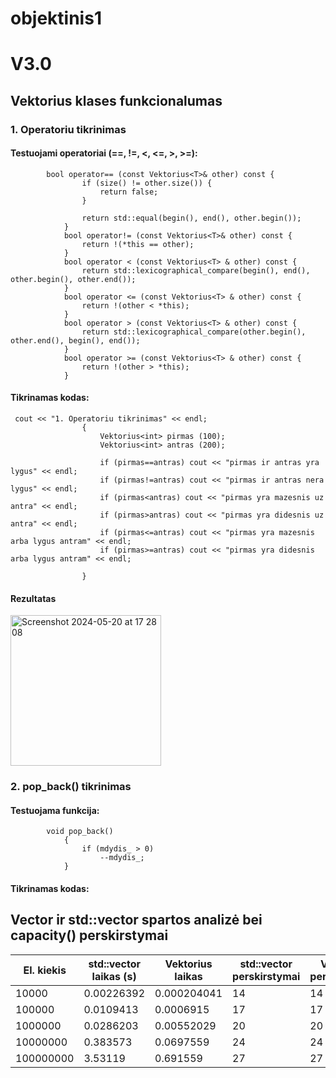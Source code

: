 # objektinis1
# V3.0
## Vektorius klases funkcionalumas
### 1. Operatoriu tikrinimas
#### Testuojami operatoriai (==, !=, <, <=, >, >=):
```
        bool operator== (const Vektorius<T>& other) const {
                if (size() != other.size()) {
                    return false;
                }

                return std::equal(begin(), end(), other.begin());
            }
            bool operator!= (const Vektorius<T>& other) const {
                return !(*this == other);
            }
            bool operator < (const Vektorius<T> & other) const {
                return std::lexicographical_compare(begin(), end(), other.begin(), other.end());
            }
            bool operator <= (const Vektorius<T> & other) const {
                return !(other < *this);
            }
            bool operator > (const Vektorius<T> & other) const {
                return std::lexicographical_compare(other.begin(), other.end(), begin(), end());
            }
            bool operator >= (const Vektorius<T> & other) const {
                return !(other > *this);
            }
```
#### Tikrinamas kodas: 
```
 cout << "1. Operatoriu tikrinimas" << endl;
                {
                    Vektorius<int> pirmas (100);
                    Vektorius<int> antras (200);

                    if (pirmas==antras) cout << "pirmas ir antras yra lygus" << endl;
                    if (pirmas!=antras) cout << "pirmas ir antras nera lygus" << endl;
                    if (pirmas<antras) cout << "pirmas yra mazesnis uz antra" << endl;
                    if (pirmas>antras) cout << "pirmas yra didesnis uz antra" << endl;
                    if (pirmas<=antras) cout << "pirmas yra mazesnis arba lygus antram" << endl;
                    if (pirmas>=antras) cout << "pirmas yra didesnis arba lygus antram" << endl;

                }
```
#### Rezultatas
<img width="241" alt="Screenshot 2024-05-20 at 17 28 08" src="https://github.com/kamzob/objektinis3/assets/149818908/1418f96f-74ca-4f65-8658-86d082203026">

### 2. pop_back() tikrinimas
#### Testuojama funkcija:
```
        void pop_back()
            {
                if (mdydis_ > 0)
                    --mdydis_;
            }
```
#### Tikrinamas kodas:

## Vector ir std::vector spartos analizė bei capacity() perskirstymai
|El. kiekis| std::vector laikas (s) |  Vektorius laikas  |  std::vector perskirstymai |  Vektorius perskirstymai |    
|-----------|-----------|-----------|-----------|-----------|
|10000 | 0.00226392 |   0.000204041      |   14  | 14 |                         
|100000 |  0.0109413 | 0.0006915 |17 | 17  |                        
1000000 |0.0286203 | 0.00552029 | 20 | 20  |                       
10000000 | 0.383573 | 0.0697559 | 24 | 24  |                        
100000000 |3.53119| 0.691559 | 27|27 |                   
